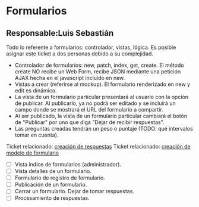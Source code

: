# Formularios

## Responsable:Luis Sebastián

Todo lo referente a formularios: controlador, vistas, lógica. Es posible asignar este ticket a dos personas debido a 
su complejidad.

* Controlador de formularios: new, patch, index, get, create. El método create NO recibe un Web Form, recibe JSON
  mediante una petición AJAX hecha en el javascript incluido en new.
* Vistas a crear (referirse al mockup). El formulario renderizado en new y edit es dinámico.
* La vista de un formulario particular presentará al usuario con la opción de publicar. Al publicarlo, ya no podrá
  ser editado y se incluirá un campo donde se mostrará el URL del formulario a compartir. 
* Al ser publicado, la vista de un formulario particular cambiará el botón de "Publicar" por uno que diga "Dejar de recibir respuestas".
* Las preguntas creadas tendrán un peso o puntaje (TODO: qué intervalos tomar en cuenta).

Ticket relacionado: [creación de respuestas](./creacion_respuestas.md)
Ticket relacionado: [creación de modelo de formulario](./modelo_form.md)

- [ ] Vista índice de formularios (administrador).
- [ ] Vista detalles de un formulario.
- [ ] Formulario de registro de formulario.
- [ ] Publicación de un formulario.
- [ ] Cerrar un formulario. Dejar de tomar respuestas.
- [ ] Procesamiento de respuestas.